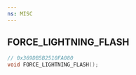 ```yaml
---
ns: MISC
---
```

## FORCE_LIGHTNING_FLASH

```c
// 0x369DB5B2510FA080
void FORCE_LIGHTNING_FLASH();
```

